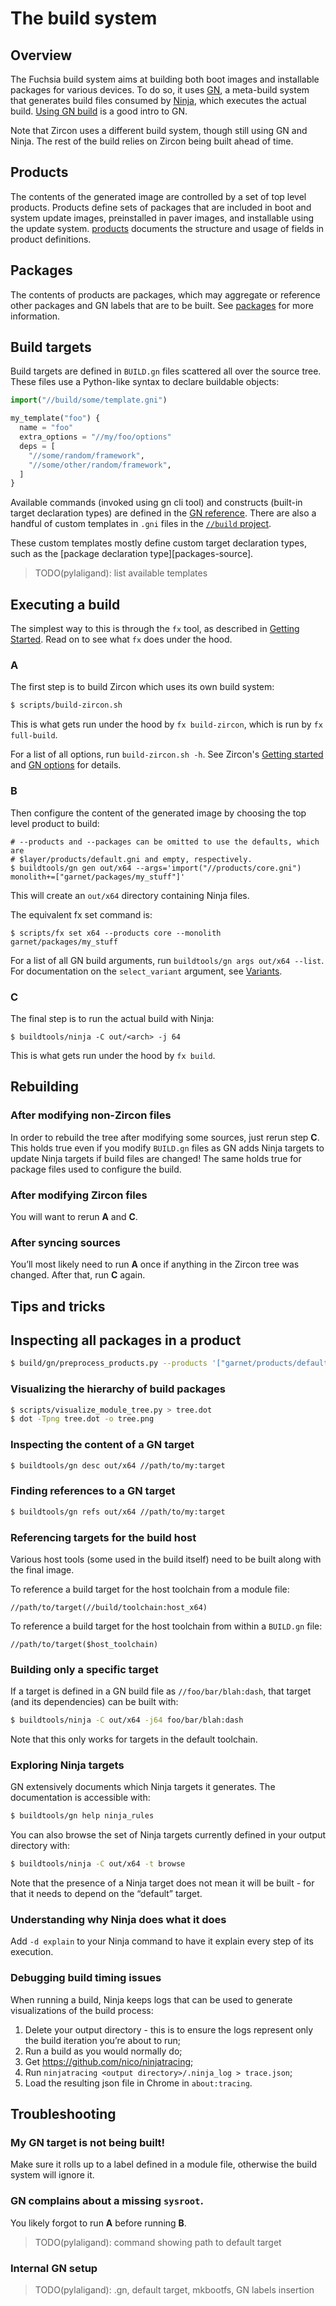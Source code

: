 # The build system

## Overview

The Fuchsia build system aims at building both boot images and installable
packages for various devices. To do so, it uses [GN][gn-main], a meta-build
system that generates build files consumed by [Ninja][ninja-main], which
executes the actual build. [Using GN build][gn-preso] is a good intro to GN.

Note that Zircon uses a different build system, though still using GN and
Ninja. The rest of the build relies on Zircon being built ahead of time.

## Products

The contents of the generated image are controlled by a set of top level
products. Products define sets of packages that are included in boot and
system update images, preinstalled in paver images, and installable using the
update system. [products](products.md) documents the structure and usage of
fields in product definitions.

## Packages

The contents of products are packages, which may aggregate or reference other
packages and GN labels that are to be built. See [packages](packages.md)
for more information.

## Build targets

Build targets are defined in `BUILD.gn` files scattered all over the source
tree. These files use a Python-like syntax to declare buildable objects:
``` py
import("//build/some/template.gni")

my_template("foo") {
  name = "foo"
  extra_options = "//my/foo/options"
  deps = [
    "//some/random/framework",
    "//some/other/random/framework",
  ]
}
```
Available commands (invoked using gn cli tool) and constructs (built-in target
declaration types) are defined in the [GN reference][gn-reference]. There are
also a handful of custom templates in `.gni` files in the
[`//build` project][build-project].

These custom templates mostly define custom target declaration types, such as
the [package declaration type][packages-source].

> TODO(pylaligand): list available templates

## Executing a build

The simplest way to this is through the `fx` tool, as described in
[Getting Started](/getting_started.md#Setup-Build-Environment). Read on to see
what `fx` does under the hood.

### A

The first step is to build Zircon which uses its own build system:
```bash
$ scripts/build-zircon.sh
```

This is what gets run under the hood by `fx build-zircon`, which is run by `fx
full-build`.

For a list of all options, run `build-zircon.sh -h`. See Zircon's
[Getting started][zircon-getting-started] and
[GN options][zircon-gn-options] for details.

### B

Then configure the content of the generated image by choosing the top level
product to build:
```
# --products and --packages can be omitted to use the defaults, which are
# $layer/products/default.gni and empty, respectively.
$ buildtools/gn gen out/x64 --args='import("//products/core.gni") monolith+=["garnet/packages/my_stuff"]'
```

This will create an `out/x64` directory containing Ninja files.

The equivalent fx set command is:
```
$ scripts/fx set x64 --products core --monolith garnet/packages/my_stuff
```

For a list of all GN build arguments, run `buildtools/gn args out/x64 --list`.
For documentation on the `select_variant` argument, see [Variants](variants.md).

### C

The final step is to run the actual build with Ninja:
```
$ buildtools/ninja -C out/<arch> -j 64
```

This is what gets run under the hood by `fx build`.

## Rebuilding

### After modifying non-Zircon files

In order to rebuild the tree after modifying some sources, just rerun step
**C**. This holds true even if you modify `BUILD.gn` files as GN adds Ninja
targets to update Ninja targets if build files are changed! The same holds true
for package files used to configure the build.

### After modifying Zircon files

You will want to rerun **A** and **C**.

### After syncing sources

You’ll most likely need to run **A** once if anything in the Zircon tree was
changed. After that, run **C** again.


## Tips and tricks

## Inspecting all packages in a product

```bash
$ build/gn/preprocess_products.py --products '["garnet/products/default"]'
```

### Visualizing the hierarchy of build packages

```bash
$ scripts/visualize_module_tree.py > tree.dot
$ dot -Tpng tree.dot -o tree.png
```

### Inspecting the content of a GN target

```bash
$ buildtools/gn desc out/x64 //path/to/my:target
```

### Finding references to a GN target

```bash
$ buildtools/gn refs out/x64 //path/to/my:target
```

### Referencing targets for the build host

Various host tools (some used in the build itself) need to be built along with
the final image.

To reference a build target for the host toolchain from a module file:
```
//path/to/target(//build/toolchain:host_x64)
```
To reference a build target for the host toolchain from within a `BUILD.gn`
file:
```
//path/to/target($host_toolchain)
```

### Building only a specific target

If a target is defined in a GN build file as `//foo/bar/blah:dash`, that target
(and its dependencies) can be built with:
```bash
$ buildtools/ninja -C out/x64 -j64 foo/bar/blah:dash
```
Note that this only works for targets in the default toolchain.

### Exploring Ninja targets

GN extensively documents which Ninja targets it generates. The documentation is
accessible with:
```bash
$ buildtools/gn help ninja_rules
```

You can also browse the set of Ninja targets currently defined in your output
directory with:
```bash
$ buildtools/ninja -C out/x64 -t browse
```
Note that the presence of a Ninja target does not mean it will be built - for
that it needs to depend on the “default” target.

### Understanding why Ninja does what it does

Add `-d explain` to your Ninja command to have it explain every step of its
execution.

### Debugging build timing issues

When running a build, Ninja keeps logs that can be used to generate
visualizations of the build process:

1. Delete your output directory - this is to ensure the logs represent only the
   build iteration you’re about to run;
1. Run a build as you would normally do;
1. Get <https://github.com/nico/ninjatracing>;
1. Run `ninjatracing <output directory>/.ninja_log > trace.json`;
1. Load the resulting json file in Chrome in `about:tracing`.


## Troubleshooting

### My GN target is not being built!

Make sure it rolls up to a label defined in a module file, otherwise the build
system will ignore it.

### GN complains about a missing `sysroot`.

You likely forgot to run **A** before running **B**.

> TODO(pylaligand): command showing path to default target


### Internal GN setup

> TODO(pylaligand): .gn, default target, mkbootfs, GN labels insertion

[gn-main]: https://chromium.googlesource.com/chromium/src/tools/gn/+/HEAD/README.md
[gn-preso]: https://docs.google.com/presentation/d/15Zwb53JcncHfEwHpnG_PoIbbzQ3GQi_cpujYwbpcbZo/
[ninja-main]: https://ninja-build.org/
[gn-reference]: https://gn.googlesource.com/gn/+/master/docs/reference.md
[build-project]: https://fuchsia.googlesource.com/fuchsia/+/master/build/
[zircon-getting-started]: https://fuchsia.googlesource.com/fuchsia/+/master/zircon/docs/getting_started.md
[zircon-gn-options]: ../../../zircon/docs/gn_in_zircon.md
